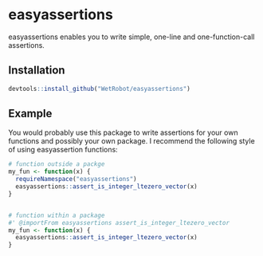 
# easyassertions

<!-- badges: start -->
<!-- badges: end -->

easyassertions enables you to write simple, one-line and one-function-call 
assertions.

## Installation

``` r
devtools::install_github("WetRobot/easyassertions")
```

## Example

You would probably use this package to write assertions for your own functions
and possibly your own package. I recommend the following style of using
easyassertion functions:

``` r
# function outside a packge
my_fun <- function(x) {
  requireNamespace("easyassertions")
  easyassertions::assert_is_integer_ltezero_vector(x)
}


# function within a package
#' @importFrom easyassertions assert_is_integer_ltezero_vector
my_fun <- function(x) {
  easyassertions::assert_is_integer_ltezero_vector(x)
}
```


